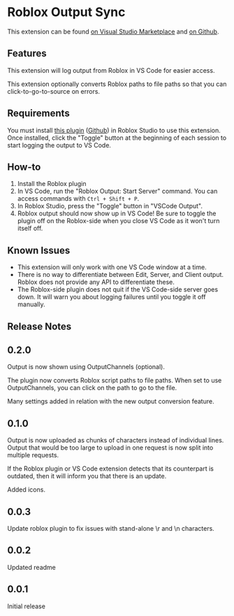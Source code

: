 # Roblox Output Sync

This extension can be found [on Visual Studio Marketplace](https://marketplace.visualstudio.com/items?itemName=corecii.roblox-output-sync) and [on Github](https://github.com/Corecii/Roblox-VS-Code-Output-Sync).

## Features

This extension will log output from Roblox in VS Code for easier access.

This extension optionally converts Roblox paths to file paths so that you can click-to-go-to-source on errors.

## Requirements

You must install [this plugin](https://create.roblox.com/store/asset/4158442719/VS-Code-Output-Sync) ([Github](https://github.com/Corecii/Roblox-VS-Code-Output-Sync/releases)) in Roblox Studio to use this extension. Once installed, click the "Toggle" button at the beginning of each session to start logging the output to VS Code.

## How-to

1. Install the Roblox plugin
2. In VS Code, run the "Roblox Output: Start Server" command. You can access commands with `Ctrl + Shift + P`.
3. In Roblox Studio, press the "Toggle" button in "VSCode Output".
4. Roblox output should now show up in VS Code! Be sure to toggle the plugin off on the Roblox-side when you close VS Code as it won't turn itself off.

## Known Issues

* This extension will only work with one VS Code window at a time.
* There is no way to differentiate between Edit, Server, and Client output. Roblox does not provide any API to differentiate these.
* The Roblox-side plugin does not quit if the VS Code-side server goes down. It will warn you about logging failures until you toggle it off manually.

## Release Notes

## 0.2.0

Output is now shown using OutputChannels (optional).

The plugin now converts Roblox script paths to file paths. When set to use OutputChannels, you can click on the path to go to the file.

Many settings added in relation with the new output conversion feature.

## 0.1.0

Output is now uploaded as chunks of characters instead of individual lines.
Output that would be too large to upload in one request is now split into multiple requests.

If the Roblox plugin or VS Code extension detects that its counterpart is outdated, then it will inform you that there is an update.

Added icons.

## 0.0.3

Update roblox plugin to fix issues with stand-alone \r and \n characters.

## 0.0.2

Updated readme

## 0.0.1

Initial release